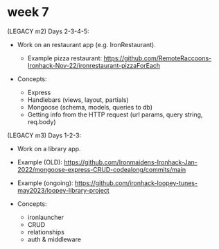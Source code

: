 
# week 7




<!-- 

m3 challenges & things to improve:

- mixing res.send & res.json
- w7d2 very light / not essential (lab mongodb queries)
- w7d3 very heavy / students feel a bit overwhelmed
- w7d4 not much attention to relationships
- w7d5 not much attention to auth concepts (salt, hash, etc)
  - option: record video on those concepts & do as research in d4

-->




<!-- 

Notes: 
- CRUD takes a lot of time (specially if we try to ask students how to do each step)

-->



(LEGACY m2) Days 2-3-4-5:

- Work on an restaurant app (e.g. IronRestaurant).

  - Example pizza restaurant: https://github.com/RemoteRaccoons-Ironhack-Nov-22/ironrestaurant-pizzaForEach


- Concepts:
  - Express
  - Handlebars (views, layout, partials)
  - Mongoose (schema, models, queries to db)
  - Getting info from the HTTP request (url params, query string, req.body)




(LEGACY m3) Days 1-2-3:
- Work on a library app.
- Example (OLD): https://github.com/Ironmaidens-Ironhack-Jan-2022/mongoose-express-CRUD-codealong/commits/main

- Example (ongoing): https://github.com/ironhack-loopey-tunes-may2023/loopey-library-project

- Concepts:
  - ironlauncher
  - CRUD
  - relationships
  - auth & middleware





